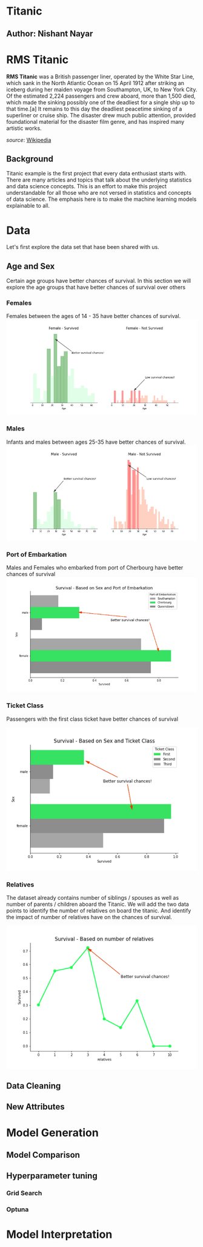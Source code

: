 # Titanic
## Author: Nishant Nayar

# RMS Titanic
**RMS Titanic** was a British passenger liner, operated by the White Star Line, which sank in the North Atlantic Ocean on 15 April 1912 after striking an iceberg during her maiden voyage from Southampton, UK, to New York City. Of the estimated 2,224 passengers and crew aboard, more than 1,500 died, which made the sinking possibly one of the deadliest for a single ship up to that time.[a] It remains to this day the deadliest peacetime sinking of a superliner or cruise ship. The disaster drew much public attention, provided foundational material for the disaster film genre, and has inspired many artistic works. 

*source*: [Wikipedia](https://en.wikipedia.org/wiki/Titanic)

## Background

Titanic example is the first project that every data enthusiast starts with. There are many articles and topics that talk about the underlying statistics and data science concepts. This is an effort to make this project understandable for all those who are not versed in statistics and concepts of data science. The emphasis here is to make the machine learning models explainable to all.

# Data
Let's first explore the data set that hase been shared with us.

## Age and Sex
Certain age groups have better chances of survival. In this section we will explore the age groups that have better chances of survival over others

### Females
Females between the ages of 14 - 35 have better chances of survival.
![Females](https://github.com/nishantnayar/Titanic/blob/main/img/FemaleSurvival.png?raw=true)

### Males
Infants and males between ages 25-35 have better chances of survival.
![Males](https://github.com/nishantnayar/Titanic/blob/main/img/MaleSurvival.png?raw=true)

### Port of Embarkation

Males and Females who embarked from port of Cherbourg have better chances of survival
![Port](https://github.com/nishantnayar/Titanic/blob/main/img/Embarkation.png?raw=true)


### Ticket Class
Passengers with the first class ticket have better chances of survival

![Ticket Class](https://github.com/nishantnayar/Titanic/blob/main/img/Sex-Ticket.png?raw=true)

### Relatives
The dataset already contains number of siblings / spouses as well as number of parents / children aboard the Titanic. We will add the two data points to identify the number of relatives on board the titanic. And identify the impact of number of relatives have on the chances of survival.

![Relatives](https://github.com/nishantnayar/Titanic/blob/main/img/Relatives.png?raw=true)



## Data Cleaning
## New Attributes

# Model Generation

## Model Comparison

## Hyperparameter tuning
### Grid Search
### Optuna

# Model Interpretation
